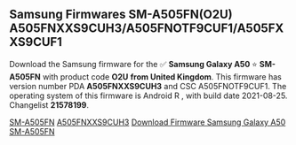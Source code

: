 <h2>Samsung Firmwares SM-A505FN(O2U) A505FNXXS9CUH3/A505FNOTF9CUF1/A505FXXS9CUF1</h2>
Download the Samsung firmware for the ✅ <strong>Samsung Galaxy A50 </strong> ⭐ <strong>SM-A505FN</strong> with product code <strong>O2U</strong> <strong> from United Kingdom</strong>. This firmware has version number PDA <strong>A505FNXXS9CUH3</strong> and CSC A505FNOTF9CUF1. The operating system of this firmware is Android R , with build date 2021-08-25. Changelist <strong>21578199</strong>.


[SM-A505FN](https://samfirm.shop/samsung/model/SM-A505FN)
[A505FNXXS9CUH3](https://samfirm.shop/samsung/pda/A505FNXXS9CUH3)
[Download Firmware Samsung Galaxy A50 SM-A505FN](https://samfirm.shop/samsung/firmware/451313)
